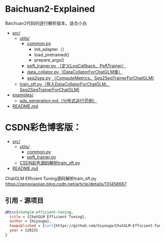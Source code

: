 # Baichuan2-Explained
Baichuan2代码的逐行解析版本，适合小白




* [src/](./src)
  * [utils/](./src/utils)
    * [common.py](./src/utils/common.py)
      * init_adapter（）
      * load_pretrained()
      * prepare_args()
    * [peft_trainer.py  （定义LogCallback、PeftTrainer）](./src/utils/peft_trainer.py)
    * [data_collator.py（DataCollatorForChatGLM类）](./src/utils/data_collator.py)
    * [seq2seq.py  （ComputeMetrics、Seq2SeqTrainerForChatGLM)](./src/utils/seq2seq.py)
  * [train_sft.py（导入DataCollatorForChatGLM、Seq2SeqTrainerForChatGLM)](./src/train_sft.py)
* [examples/](./examples)
  * [ads_generation.md（分布式运行范例）](./examples/ads_generation.md)
* [README.md](./README.md)



# CSDN彩色博客版：
* [src/](./ChatGLM-Efficient-Tuning-Explained/src)
  * [utils/](./ChatGLM-Efficient-Tuning-Explained/src/utils)
    * [common.py](./ChatGLM-Efficient-Tuning-Explained/src/utils/common.py)
    * [peft_trainer.py](./ChatGLM-Efficient-Tuning-Explained/src/utils/peft_trainer.py)
  * [CSDN彩色源码解析train_sft.py](https://zengxiaojian.blog.csdn.net/article/details/131458667)
* [README.md](./ChatGLM-Efficient-Tuning-Explained/README.md)

ChatGLM Efficient Tuning源码解析train_sft.py   https://zengxiaojian.blog.csdn.net/article/details/131458667


## 引用 - 源项目

```bibtex
@Misc{chatglm-efficient-tuning,
  title = {ChatGLM Efficient Tuning},
  author = {hiyouga},
  howpublished = {\url{https://github.com/hiyouga/ChatGLM-Efficient-Tuning}},
  year = {2023}
}
```
